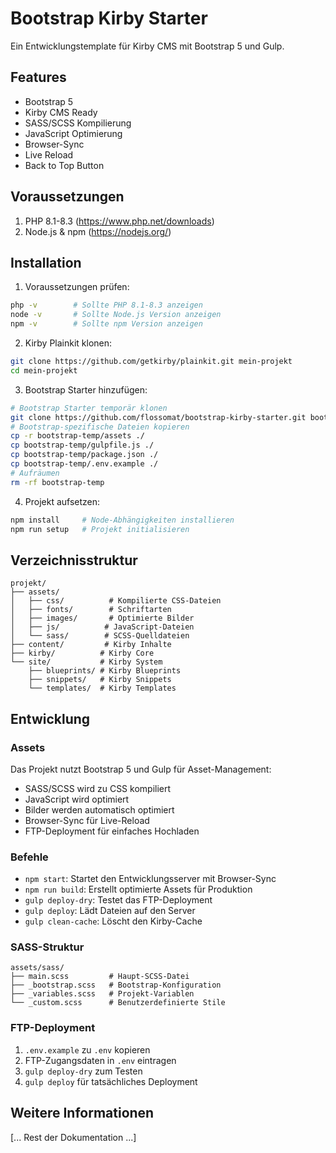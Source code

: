 # Bootstrap Kirby Starter

Ein Entwicklungstemplate für Kirby CMS mit Bootstrap 5 und Gulp.

## Features
- Bootstrap 5
- Kirby CMS Ready
- SASS/SCSS Kompilierung
- JavaScript Optimierung
- Browser-Sync
- Live Reload
- Back to Top Button

## Voraussetzungen

1. PHP 8.1-8.3 (https://www.php.net/downloads)
2. Node.js & npm (https://nodejs.org/)

## Installation

1. Voraussetzungen prüfen:
```bash
php -v        # Sollte PHP 8.1-8.3 anzeigen
node -v       # Sollte Node.js Version anzeigen
npm -v        # Sollte npm Version anzeigen
```

2. Kirby Plainkit klonen:
```bash
git clone https://github.com/getkirby/plainkit.git mein-projekt
cd mein-projekt
```

3. Bootstrap Starter hinzufügen:
```bash
# Bootstrap Starter temporär klonen
git clone https://github.com/flossomat/bootstrap-kirby-starter.git bootstrap-temp
# Bootstrap-spezifische Dateien kopieren
cp -r bootstrap-temp/assets ./
cp bootstrap-temp/gulpfile.js ./
cp bootstrap-temp/package.json ./
cp bootstrap-temp/.env.example ./
# Aufräumen
rm -rf bootstrap-temp
```

4. Projekt aufsetzen:
```bash
npm install     # Node-Abhängigkeiten installieren
npm run setup   # Projekt initialisieren
```

## Verzeichnisstruktur

```
projekt/
├── assets/
│   ├── css/          # Kompilierte CSS-Dateien
│   ├── fonts/        # Schriftarten
│   ├── images/       # Optimierte Bilder
│   ├── js/          # JavaScript-Dateien
│   └── sass/        # SCSS-Quelldateien
├── content/         # Kirby Inhalte
├── kirby/          # Kirby Core
└── site/           # Kirby System
    ├── blueprints/ # Kirby Blueprints
    ├── snippets/   # Kirby Snippets
    └── templates/  # Kirby Templates
```

## Entwicklung

### Assets

Das Projekt nutzt Bootstrap 5 und Gulp für Asset-Management:

- SASS/SCSS wird zu CSS kompiliert
- JavaScript wird optimiert
- Bilder werden automatisch optimiert
- Browser-Sync für Live-Reload
- FTP-Deployment für einfaches Hochladen

### Befehle

- `npm start`: Startet den Entwicklungsserver mit Browser-Sync
- `npm run build`: Erstellt optimierte Assets für Produktion
- `gulp deploy-dry`: Testet das FTP-Deployment
- `gulp deploy`: Lädt Dateien auf den Server
- `gulp clean-cache`: Löscht den Kirby-Cache

### SASS-Struktur

```
assets/sass/
├── main.scss         # Haupt-SCSS-Datei
├── _bootstrap.scss   # Bootstrap-Konfiguration
├── _variables.scss   # Projekt-Variablen
└── _custom.scss      # Benutzerdefinierte Stile
```

### FTP-Deployment

1. `.env.example` zu `.env` kopieren
2. FTP-Zugangsdaten in `.env` eintragen
3. `gulp deploy-dry` zum Testen
4. `gulp deploy` für tatsächliches Deployment

## Weitere Informationen

[... Rest der Dokumentation ...]